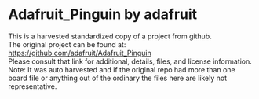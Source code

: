 
# Adafruit_Pinguin by adafruit  
This is a harvested standardized copy of a project from github.  
The original project can be found at:  
https://github.com/adafruit/Adafruit_Pinguin  
Please consult that link for additional, details, files, and license information.  
Note: It was auto harvested and if the original repo had more than one board file or anything out of the ordinary the files here are likely not representative.  
    